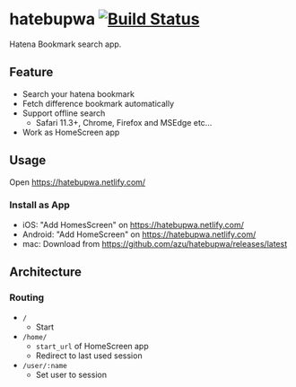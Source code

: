 # hatebupwa [![Build Status](https://travis-ci.org/azu/hatebupwa.svg?branch=master)](https://travis-ci.org/azu/hatebupwa)

Hatena Bookmark search app.

## Feature

- Search your hatena bookmark
- Fetch difference bookmark automatically
- Support offline search
    - Safari 11.3+, Chrome, Firefox and MSEdge etc...
- Work as HomeScreen app

## Usage

Open <https://hatebupwa.netlify.com/>

### Install as App

- iOS: "Add HomesScreen" on <https://hatebupwa.netlify.com/>
- Android: "Add HomeScreen" on <https://hatebupwa.netlify.com/>
- mac: Download from <https://github.com/azu/hatebupwa/releases/latest>

## Architecture

### Routing

- `/`
    - Start
- `/home/`
    - `start_url` of HomeScreen app 
    - Redirect to last used session
- `/user/:name`
    - Set user to session
